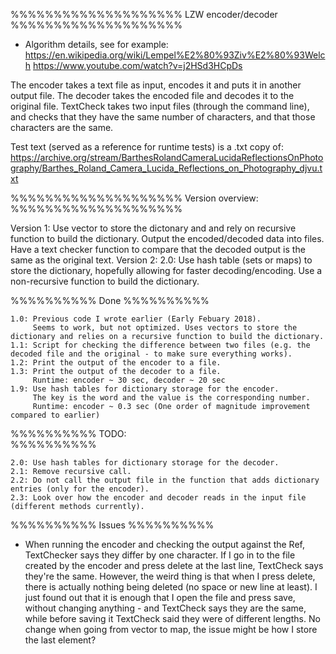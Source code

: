 %%%%%%%%%%%%%%%%%%%%
LZW encoder/decoder
%%%%%%%%%%%%%%%%%%%%

- Algorithm details, see for example:
	https://en.wikipedia.org/wiki/Lempel%E2%80%93Ziv%E2%80%93Welch
	https://www.youtube.com/watch?v=j2HSd3HCpDs


The encoder takes a text file as input, encodes it and puts it in another output file. 
The decoder takes the encoded file and decodes it to the original file.
TextCheck takes two input files (through the command line), and checks that they have the same number of characters, and that those characters are the same.  

Test text (served as a reference for runtime tests) is a .txt copy of:
https://archive.org/stream/BarthesRolandCameraLucidaReflectionsOnPhotography/Barthes_Roland_Camera_Lucida_Reflections_on_Photography_djvu.txt


%%%%%%%%%%%%%%%%%%%%
Version overview:
%%%%%%%%%%%%%%%%%%%%

Version 1: Use vector to store the dictonary and and rely on recursive function to build the dictionary. 
		   Output the encoded/decoded data into files. Have a text checker function to compare that the decoded output is the same as the original text. 
Version 2: 2.0: Use hash table (sets or maps) to store the dictionary, hopefully allowing for faster decoding/encoding.
		   Use a non-recursive function to build the dictionary.


%%%%%%%%%%
Done
%%%%%%%%%%

	1.0: Previous code I wrote earlier (Early Febuary 2018). 
		 Seems to work, but not optimized. Uses vectors to store the dictionary and relies on a recursive function to build the dictionary.
	1.1: Script for checking the difference between two files (e.g. the decoded file and the original - to make sure everything works).
	1.2: Print the output of the encoder to a file. 
	1.3: Print the output of the decoder to a file.
		 Runtime: encoder ~ 30 sec, decoder ~ 20 sec
	1.9: Use hash tables for dictionary storage for the encoder.
		 The key is the word and the value is the corresponding number. 
		 Runtime: encoder ~ 0.3 sec (One order of magnitude improvement compared to earlier)

%%%%%%%%%%
TODO: 	
%%%%%%%%%%

	2.0: Use hash tables for dictionary storage for the decoder. 
	2.1: Remove recursive call.
	2.2: Do not call the output file in the function that adds dictionary entries (only for the encoder).
	2.3: Look over how the encoder and decoder reads in the input file (different methods currently).


%%%%%%%%%%
Issues
%%%%%%%%%%

- When running the encoder and checking the output against the Ref, TextChecker says they differ by one character. 
  If I go in to the file created by the encoder and press delete at the last line, TextCheck says they're the same. 
  However, the weird thing is that when I press delete, there is actually nothing being deleted (no space or new line at least).
  I just found out that it is enough that I open the file and press save, without changing anything - and TextCheck says they are the same, 
  while before saving it TextCheck said they were of different lengths. 
  No change when going from vector to map, the issue might be how I store the last element?
